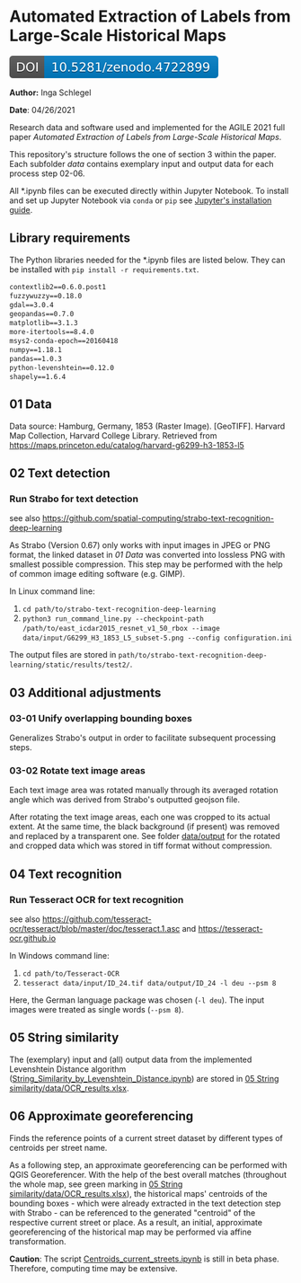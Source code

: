 # Automated Extraction of Labels from Large-Scale Historical Maps

[![DOI](https://github.com/IngaSchl/Label-Extraction/blob/main/zenodo.4722899.svg)](https://doi.org/10.5281/zenodo.4721174)

**Author:** Inga Schlegel

**Date**: 04/26/2021

Research data and software used and implemented for the AGILE 2021 full paper *Automated Extraction of Labels from Large-Scale Historical Maps*. 

This repository's structure follows the one of section 3 within the paper. Each subfolder *data* contains exemplary input and output data for each process step 02-06.

All \*.ipynb files can be executed directly within Jupyter Notebook. To install and set up Jupyter Notebook via `conda` or `pip` see [Jupyter's installation guide](https://jupyter.org/install).


## Library requirements

The Python libraries needed for the \*.ipynb files are listed below. They can be installed with `pip install -r requirements.txt`.

```
contextlib2==0.6.0.post1
fuzzywuzzy==0.18.0
gdal==3.0.4
geopandas==0.7.0
matplotlib==3.1.3
more-itertools==8.4.0
msys2-conda-epoch==20160418
numpy==1.18.1
pandas==1.0.3
python-levenshtein==0.12.0
shapely==1.6.4
```


## 01 Data

Data source: Hamburg, Germany, 1853 (Raster Image). [GeoTIFF]. Harvard Map Collection, Harvard College Library. Retrieved from https://maps.princeton.edu/catalog/harvard-g6299-h3-1853-l5


## 02 Text detection

### Run Strabo for text detection
see also https://github.com/spatial-computing/strabo-text-recognition-deep-learning

As Strabo (Version 0.67) only works with input images in JPEG or PNG format, the linked dataset in *01 Data* was converted into lossless PNG with smallest possible compression. This step may be performed with the help of common image editing software (e.g. GIMP).

In Linux command line:
1) `cd path/to/strabo-text-recognition-deep-learning`
2) `python3 run_command_line.py --checkpoint-path /path/to/east_icdar2015_resnet_v1_50_rbox --image data/input/G6299_H3_1853_L5_subset-5.png --config configuration.ini`

The output files are stored in `path/to/strabo-text-recognition-deep-learning/static/results/test2/`.


## 03 Additional adjustments

### 03-01 Unify overlapping bounding boxes
Generalizes Strabo's output in order to facilitate subsequent processing steps.

### 03-02 Rotate text image areas
Each text image area was rotated manually through its averaged rotation angle which was derived from Strabo's outputted geojson file.

After rotating the text image areas, each one was cropped to its actual extent.
At the same time, the black background (if present) was removed and replaced by a transparent one.
See folder [data/output](https://github.com/IngaSchl/Label-Extraction/tree/main/03%20Additional%20adjustments/02%20rotate%20text%20image%20areas/data/output) for the rotated and cropped data which was stored in tiff format without compression.


## 04 Text recognition

### Run Tesseract OCR for text recognition

see also https://github.com/tesseract-ocr/tesseract/blob/master/doc/tesseract.1.asc and https://tesseract-ocr.github.io

In Windows command line:
1) `cd path/to/Tesseract-OCR`
2) `tesseract data/input/ID_24.tif data/output/ID_24 -l deu --psm 8`

Here, the German language package was chosen (`-l deu`). The input images were treated as single words (`--psm 8`).


## 05 String similarity

The (exemplary) input and (all) output data from the implemented Levenshtein Distance algorithm ([String_Similarity_by_Levenshtein_Distance.ipynb](https://gitlab.com/g2lab/label-extraction-from-historical-maps/-/blob/master/05%20String%20similarity/String_Similarity_by_Levenshtein_Distance.ipynb)) are stored in [05 String similarity/data/OCR_results.xlsx](https://gitlab.com/g2lab/label-extraction-from-historical-maps/-/blob/master/05%20String%20similarity/data/OCR_results.xlsx).


## 06 Approximate georeferencing

Finds the reference points of a current street dataset by different types of centroids per street name.

As a following step, an approximate georeferencing can be performed with QGIS Georeferencer. With the help of the best overall matches (throughout the whole map, see green marking in [05 String similarity/data/OCR_results.xlsx](https://github.com/IngaSchl/Label-Extraction/blob/main/05%20String%20similarity/data/OCR_results.xlsx)), the historical maps' centroids of the bounding boxes - which were already extracted in the text detection step with Strabo - can be referenced to the generated "centroid" of the respective current street or place. As a result, an initial, approximate georeferencing of the historical map may be performed via affine transformation.

**Caution**: The script [Centroids_current_streets.ipynb](https://github.com/IngaSchl/Label-Extraction/blob/main/06%20Approximate%20georeferencing/Centroids_current_streets.ipynb) is still in beta phase. Therefore, computing time may be extensive.
